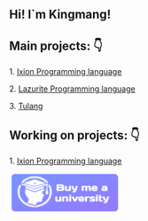 <h2>Hi! I`m Kingmang!</h2>

<h2> Main projects: 👇</h2>

<p>1. <a href="https://github.com/IxionLang/Ixion">Ixion Programming language</a></p>

<p>2. <a href="https://github.com/ArtyomKingmang/Lazurite">Lazurite Programming language</a></p>

<p>3. <a href="https://github.com/ArtyomKingmang/Tulang">Tulang</a></p>


<h2> Working on projects: 👇</h2>

<p>1. <a href="https://github.com/IxionLang/Ixion">Ixion Programming language</a></p>

<a href="https://github.com/IxionLang/Ixion"> <img src="https://github.com/ArtyomKingmang/ArtyomKingmang/blob/main/logo.png" width="200" height = "70"></a>

